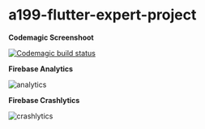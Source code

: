 # a199-flutter-expert-project

**Codemagic Screenshoot**

[![Codemagic build status](https://api.codemagic.io/apps/628b4753d4413826507acfe5/628b4753d4413826507acfe4/status_badge.svg)](https://codemagic.io/apps/628b4753d4413826507acfe5/628b4753d4413826507acfe4/latest_build)

<!-- ![image](https://user-images.githubusercontent.com/56149073/170936081-48fabf45-1547-4615-adba-6554b3ac7373.png) -->



**Firebase Analytics**

![analytics](https://user-images.githubusercontent.com/56149073/170936215-3aab4de7-7f77-4bca-8d1c-456515fc0f57.JPG)



**Firebase Crashlytics**

![crashlytics](https://user-images.githubusercontent.com/56149073/170936360-a53370ad-de6c-47fa-b4fc-a7c4cbc247e4.JPG)
